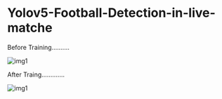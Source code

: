 # Yolov5-Football-Detection-in-live-matche

Before Training..........

![img1](https://user-images.githubusercontent.com/33762043/174591500-bd7cb07f-b569-4097-9887-ba64e0b2a0f4.jpg)



After Traing.............

![img1](https://user-images.githubusercontent.com/33762043/174591922-478673aa-8c69-45b1-8987-b816361081b3.jpg)
